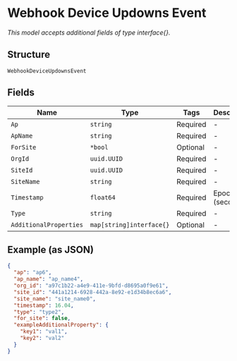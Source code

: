 
# Webhook Device Updowns Event

*This model accepts additional fields of type interface{}.*

## Structure

`WebhookDeviceUpdownsEvent`

## Fields

| Name | Type | Tags | Description |
|  --- | --- | --- | --- |
| `Ap` | `string` | Required | - |
| `ApName` | `string` | Required | - |
| `ForSite` | `*bool` | Optional | - |
| `OrgId` | `uuid.UUID` | Required | - |
| `SiteId` | `uuid.UUID` | Required | - |
| `SiteName` | `string` | Required | - |
| `Timestamp` | `float64` | Required | Epoch (seconds) |
| `Type` | `string` | Required | - |
| `AdditionalProperties` | `map[string]interface{}` | Optional | - |

## Example (as JSON)

```json
{
  "ap": "ap6",
  "ap_name": "ap_name4",
  "org_id": "a97c1b22-a4e9-411e-9bfd-d8695a0f9e61",
  "site_id": "441a1214-6928-442a-8e92-e1d34b8ec6a6",
  "site_name": "site_name0",
  "timestamp": 16.04,
  "type": "type2",
  "for_site": false,
  "exampleAdditionalProperty": {
    "key1": "val1",
    "key2": "val2"
  }
}
```

